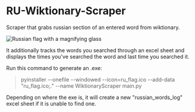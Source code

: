 # RU-Wiktionary-Scraper
Scraper that grabs russian section of an entered word from wiktionary.

![Russian flag with a magnifying glass](main/Flag.png)

It additionally tracks the words you searched through an excel sheet and displays the times you've searched the word and last time you searched it.

Run this command to generate an .exe:
> pyinstaller --onefile --windowed --icon=ru_flag.ico --add-data "ru_flag.ico;." --name WiktionaryScraper main.py

Depending on where the exe is, it will create a new "russian_words_log" excel sheet if it is unable to find one.
